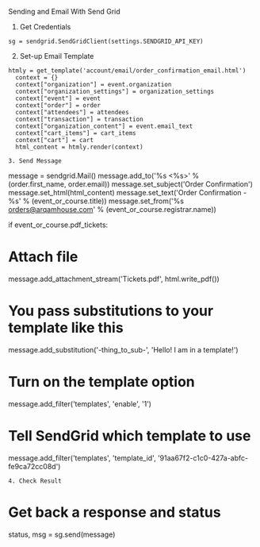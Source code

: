 Sending and Email With Send Grid 

1. Get Credentials
```
sg = sendgrid.SendGridClient(settings.SENDGRID_API_KEY)
```

2. Set-up Email Template
```
htmly = get_template('account/email/order_confirmation_email.html')
  context = {}
  context["organization"] = event.organization
  context["organization_settings"] = organization_settings
  context["event"] = event
  context["order"] = order
  context["attendees"] = attendees
  context["transaction"] = transaction
  context["organization_content"] = event.email_text
  context["cart_items"] = cart_items
  context["cart"] = cart
  html_content = htmly.render(context)

3. Send Message
```
message = sendgrid.Mail()
message.add_to('%s <%s>' % (order.first_name, order.email))
message.set_subject('Order Confirmation')
message.set_html(html_content)
message.set_text('Order Confirmation - %s' % (event_or_course.title))
message.set_from('%s <orders@arqamhouse.com>' % (event_or_course.registrar.name))

if event_or_course.pdf_tickets:
  # Attach file
  message.add_attachment_stream('Tickets.pdf', html.write_pdf())


# You pass substitutions to your template like this
message.add_substitution('-thing_to_sub-', 'Hello! I am in a template!')

# Turn on the template option
message.add_filter('templates', 'enable', '1')

# Tell SendGrid which template to use
message.add_filter('templates', 'template_id', '91aa67f2-c1c0-427a-abfc-fe9ca72cc08d')
```
4. Check Result
```
# Get back a response and status
status, msg = sg.send(message)
```
